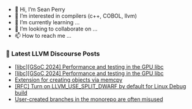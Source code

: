 - 👋 Hi, I’m Sean Perry
- 👀 I’m interested in compilers (c++, COBOL, llvm)
- 🌱 I’m currently learning ...
- 💞️ I’m looking to collaborate on ...
- 📫 How to reach me ...

<!---
s66perry/s66perry is a ✨ special ✨ repository because its `README.md` (this file) appears on your GitHub profile.
You can click the Preview link to take a look at your changes.
--->
### 📕 Latest LLVM Discourse Posts

<!-- DISCOURSE-LLVM:START -->
- [[libc][GSoC 2024] Performance and testing in the GPU libc](https://discourse.llvm.org/t/libc-gsoc-2024-performance-and-testing-in-the-gpu-libc/77042#post_13)
- [[libc][GSoC 2024] Performance and testing in the GPU libc](https://discourse.llvm.org/t/libc-gsoc-2024-performance-and-testing-in-the-gpu-libc/77042#post_12)
- [Extension for creating objects via memcpy](https://discourse.llvm.org/t/extension-for-creating-objects-via-memcpy/76961#post_5)
- [[RFC] Turn on LLVM_USE_SPLIT_DWARF by default for Linux Debug build](https://discourse.llvm.org/t/rfc-turn-on-llvm-use-split-dwarf-by-default-for-linux-debug-build/76724?page=2#post_33)
- [User-created branches in the monorepo are often misused](https://discourse.llvm.org/t/user-created-branches-in-the-monorepo-are-often-misused/75544?page=3#post_50)
<!-- DISCOURSE-LLVM:END -->
